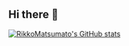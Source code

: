 ## Hi there 👋

[![RikkoMatsumato's GitHub stats](https://github-readme-stats.vercel.app/api?username=RikkoMatsumato&show_icons=true&theme=hololive_kobokanaeru)](https://github.com/RikkoMatsumato/github-readme-stats)

